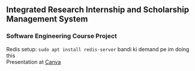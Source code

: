 ## Integrated Research Internship and Scholarship Management System

### Software Engineering Course Project

Redis setup:
<code>sudo apt install redis-server</code>
bandi ki demand pe im doing this<br/>
Presentation at [Canva](https://www.canva.com/design/DAGjLprcP5o/iySfC4BCEU4zs_dV1o3WNw/view?utm_content=DAGjLprcP5o&utm_campaign=designshare&utm_medium=link2&utm_source=uniquelinks&utlId=h4fa9b2209c)
